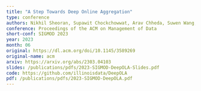```yaml
---
title: "A Step Towards Deep Online Aggregation"
type: conference
authors: Nikhil Sheoran, Supawit Chockchowwat, Arav Chheda, Suwen Wang, Riya Verma, Yongjoo Park
conference: Proceedings of the ACM on Management of Data
short-conf: SIGMOD 2023
year: 2023
month: 06
original: https://dl.acm.org/doi/10.1145/3589269
original-name: acm
arxiv: https://arxiv.org/abs/2303.04103
slides: /publications/pdfs/2023-SIGMOD-DeepOLA-Slides.pdf
code: https://github.com/illinoisdata/DeepOLA
pdf: /publications/pdfs/2023-SIGMOD-DeepOLA.pdf
---
```


